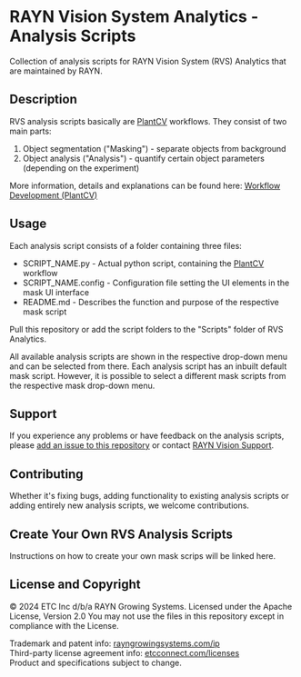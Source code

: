 # RAYN Vision System Analytics - Analysis Scripts
Collection of analysis scripts for RAYN Vision System (RVS) Analytics that are maintained by RAYN.

## Description
RVS analysis scripts basically are [PlantCV](https://plantcv.readthedocs.io/en/stable/) workflows. They consist of two
main parts:
1. Object segmentation ("Masking") - separate objects from background
2. Object analysis ("Analysis") - quantify certain object parameters (depending on the experiment)

More information, details and explanations can be found here: [Workflow Development (PlantCV)](
https://plantcv.readthedocs.io/en/stable/analysis_approach/#developing-image-processing-workflows-workflow-development)

## Usage
Each analysis script consists of a folder containing three files:
- SCRIPT_NAME.py - Actual python script, containing the [PlantCV](https://plantcv.readthedocs.io/en/stable/) workflow
- SCRIPT_NAME.config - Configuration file setting the UI elements in the mask UI interface
- README.md - Describes the function and purpose of the respective mask script

Pull this repository or add the script folders to the "Scripts" folder of RVS Analytics.

All available analysis scripts are shown in the respective drop-down menu and can be selected from there. Each analysis 
script has an inbuilt default mask script. However, it is possible to select a different mask scripts from the 
respective mask drop-down menu.

## Support
If you experience any problems or have feedback on the analysis scripts, please [add an issue to this repository](https://github.com/rayngrowingsystems/RVS-A_analysis_scripts/issues)
or contact [RAYN Vision Support](mailto:RAYNVisionSupport@rayngrowingsystems.com).

## Contributing
Whether it's fixing bugs, adding functionality to existing analysis scripts or adding entirely new analysis
scripts, we welcome contributions.

## Create Your Own RVS Analysis Scripts
Instructions on how to create your own mask scrips will be linked here.

## License and Copyright
© 2024 ETC Inc d/b/a RAYN Growing Systems. Licensed under the Apache License, Version 2.0
You may not use the files in this repository except in compliance with the License.

Trademark and patent info: [rayngrowingsystems.com/ip](https://rayngrowingsystems.com/ip/) \
Third-party license agreement info: [etcconnect.com/licenses](https://www.etcconnect.com/licenses/) \
Product and specifications subject to change.

